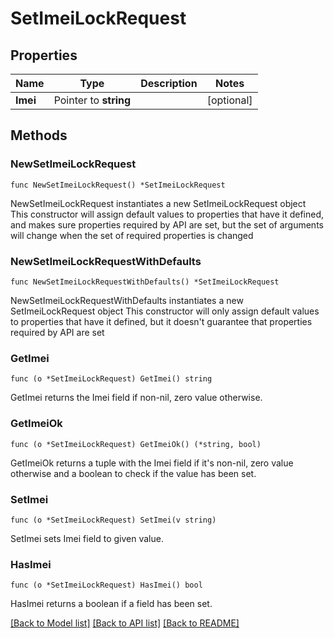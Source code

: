 # SetImeiLockRequest

## Properties

Name | Type | Description | Notes
------------ | ------------- | ------------- | -------------
**Imei** | Pointer to **string** |  | [optional] 

## Methods

### NewSetImeiLockRequest

`func NewSetImeiLockRequest() *SetImeiLockRequest`

NewSetImeiLockRequest instantiates a new SetImeiLockRequest object
This constructor will assign default values to properties that have it defined,
and makes sure properties required by API are set, but the set of arguments
will change when the set of required properties is changed

### NewSetImeiLockRequestWithDefaults

`func NewSetImeiLockRequestWithDefaults() *SetImeiLockRequest`

NewSetImeiLockRequestWithDefaults instantiates a new SetImeiLockRequest object
This constructor will only assign default values to properties that have it defined,
but it doesn't guarantee that properties required by API are set

### GetImei

`func (o *SetImeiLockRequest) GetImei() string`

GetImei returns the Imei field if non-nil, zero value otherwise.

### GetImeiOk

`func (o *SetImeiLockRequest) GetImeiOk() (*string, bool)`

GetImeiOk returns a tuple with the Imei field if it's non-nil, zero value otherwise
and a boolean to check if the value has been set.

### SetImei

`func (o *SetImeiLockRequest) SetImei(v string)`

SetImei sets Imei field to given value.

### HasImei

`func (o *SetImeiLockRequest) HasImei() bool`

HasImei returns a boolean if a field has been set.


[[Back to Model list]](../README.md#documentation-for-models) [[Back to API list]](../README.md#documentation-for-api-endpoints) [[Back to README]](../README.md)


